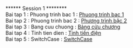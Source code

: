 ****** Session 1 ********</br>
Bai tap 1 : Phuong trinh bac 1 : <a href="https://github.com/FASTTRACKSE/FTJD1803/blob/master/HuyVu/Session1/src/introduction/PTB1.java">Phuong trinh bac 1</a></br>
Bai tap 2 : Phuong trinh bac 2 : <a href="https://github.com/FASTTRACKSE/FTJD1803/blob/master/HuyVu/Session1/src/introduction/PTB2.java">Phương trình bậc 2</a></br>
Bai tap 3 : Bang cuu chuong    : <a href="https://github.com/FASTTRACKSE/FTJD1803/blob/master/HuyVu/Session1/src/vonglap/BangCuuChuong.java">Bảng cửu chương</a></br>
Bai tap 4 : Tinh tien dien : <a href="https://github.com/FASTTRACKSE/FTJD1803/blob/master/HuyVu/Session1/src/vonglap/TinhTienDien.java"> Tinh tiền điện </a></br>
Bai tap 5 : SwitchCase : <a href="https://github.com/FASTTRACKSE/FTJD1803/blob/master/HuyVu/Session1/src/vonglap/SwtichCase.java">SwitchCase</a>
